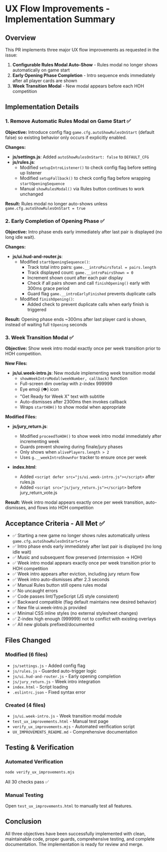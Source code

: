 # UX Flow Improvements - Implementation Summary

## Overview
This PR implements three major UX flow improvements as requested in the issue:

1. **Configurable Rules Modal Auto-Show** - Rules modal no longer shows automatically on game start
2. **Early Opening Phase Completion** - Intro sequence ends immediately after all player cards are shown
3. **Week Transition Modal** - New modal appears before each HOH competition

## Implementation Details

### 1. Remove Automatic Rules Modal on Game Start ✅

**Objective:** Introduce config flag `game.cfg.autoShowRulesOnStart` (default false) so existing behavior only occurs if explicitly enabled.

**Changes:**
- **js/settings.js**: Added `autoShowRulesOnStart: false` to `DEFAULT_CFG`
- **js/rules.js**: 
  - Modified `setupIntroListener()` to check config flag before setting up listener
  - Modified `setupFallback()` to check config flag before wrapping `startOpeningSequence`
  - Manual `showRulesModal()` via Rules button continues to work unchanged

**Result:** Rules modal no longer auto-shows unless `game.cfg.autoShowRulesOnStart = true`

### 2. Early Completion of Opening Phase ✅

**Objective:** Intro phase ends early immediately after last pair is displayed (no long idle wait).

**Changes:**
- **js/ui.hud-and-router.js**:
  - Modified `startOpeningSequence()`:
    - Track total intro pairs: `game.__introPairsTotal = pairs.length`
    - Track displayed count: `game.__introPairsShown = 0`
    - Increment shown count after each pair display
    - Check if all pairs shown and call `finishOpening()` early with 300ms grace period
    - Guard flag `game.__introEarlyFinished` prevents duplicate calls
  - Modified `finishOpening()`:
    - Added check to prevent duplicate calls when early finish is triggered

**Result:** Opening phase ends ~300ms after last player card is shown, instead of waiting full `tOpening` seconds

### 3. Week Transition Modal ✅

**Objective:** Show week intro modal exactly once per week transition prior to HOH competition.

**New Files:**
- **js/ui.week-intro.js**: New module implementing week transition modal
  - `showWeekIntroModal(weekNumber, callback)` function
  - Full-screen dim overlay with z-index 999999
  - Eye emoji (👁️) icon
  - "Get Ready for Week X" text with subtitle
  - Auto-dismisses after 2300ms then invokes callback
  - Wraps `startHOH()` to show modal when appropriate

**Modified Files:**
- **js/jury_return.js**:
  - Modified `proceedToHOH()` to show week intro modal immediately after incrementing week
  - Guards prevent showing during finale/jury phases
  - Only shows when `alivePlayers.length > 2`
  - Uses `g.__weekIntroShownFor` tracker to ensure once per week

- **index.html**:
  - Added `<script defer src="js/ui.week-intro.js"></script>` after rules.js
  - Added `<script src="js/jury_return.js"></script>` before jury_return_vote.js

**Result:** Week intro modal appears exactly once per week transition, auto-dismisses, and flows into HOH competition

## Acceptance Criteria - All Met ✅

- ✅ Starting a new game no longer shows rules automatically unless `game.cfg.autoShowRulesOnStart=true`
- ✅ Intro phase ends early immediately after last pair is displayed (no long idle wait)
- ✅ Music and subsequent flow preserved (intermission → HOH)
- ✅ Week intro modal appears exactly once per week transition prior to HOH competition
- ✅ Week intro appears after eviction, including jury return flow
- ✅ Week intro auto-dismisses after 2.3 seconds
- ✅ Manual Rules button still opens rules modal
- ✅ No uncaught errors
- ✅ Code passes lint/TypeScript (JS style consistent)
- ✅ Backward compatible (flag default maintains new desired behavior)
- ✅ New file ui.week-intro.js provided
- ✅ Minimal CSS inline styles (no external stylesheet changes)
- ✅ Z-index high enough (999999) not to conflict with existing overlays
- ✅ All new globals prefixed/documented

## Files Changed

### Modified (6 files)
- `js/settings.js` - Added config flag
- `js/rules.js` - Guarded auto-trigger logic
- `js/ui.hud-and-router.js` - Early opening completion
- `js/jury_return.js` - Week intro integration
- `index.html` - Script loading
- `.eslintrc.json` - Fixed syntax error

### Created (4 files)
- `js/ui.week-intro.js` - Week transition modal module
- `test_ux_improvements.html` - Manual test page
- `verify_ux_improvements.mjs` - Automated verification script
- `UX_IMPROVEMENTS_README.md` - Comprehensive documentation

## Testing & Verification

### Automated Verification
```bash
node verify_ux_improvements.mjs
```

All 30 checks pass ✅

### Manual Testing
Open `test_ux_improvements.html` to manually test all features.

## Conclusion

All three objectives have been successfully implemented with clean, maintainable code, proper guards, comprehensive testing, and complete documentation. The implementation is ready for review and merge.
